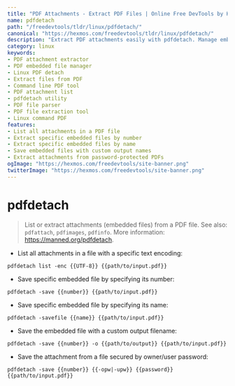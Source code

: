 ```yaml
---
title: "PDF Attachments - Extract PDF Files | Online Free DevTools by Hexmos"
name: pdfdetach
path: "/freedevtools/tldr/linux/pdfdetach/"
canonical: "https://hexmos.com/freedevtools/tldr/linux/pdfdetach/"
description: "Extract PDF attachments easily with pdfdetach. Manage embedded files and list PDF contents using this command-line tool. Free online tool, no registration required."
category: linux
keywords:
- PDF attachment extractor
- PDF embedded file manager
- Linux PDF detach
- Extract files from PDF
- Command line PDF tool
- PDF attachment list
- pdfdetach utility
- PDF file parser
- PDF file extraction tool
- Linux command PDF
features:
- List all attachments in a PDF file
- Extract specific embedded files by number
- Extract specific embedded files by name
- Save embedded files with custom output names
- Extract attachments from password-protected PDFs
ogImage: "https://hexmos.com/freedevtools/site-banner.png"
twitterImage: "https://hexmos.com/freedevtools/site-banner.png"
---
```


# pdfdetach

> List or extract attachments (embedded files) from a PDF file.
> See also: `pdfattach`, `pdfimages`, `pdfinfo`.
> More information: <https://manned.org/pdfdetach>.

- List all attachments in a file with a specific text encoding:

`pdfdetach list -enc {{UTF-8}} {{path/to/input.pdf}}`

- Save specific embedded file by specifying its number:

`pdfdetach -save {{number}} {{path/to/input.pdf}}`

- Save specific embedded file by specifying its name:

`pdfdetach -savefile {{name}} {{path/to/input.pdf}}`

- Save the embedded file with a custom output filename:

`pdfdetach -save {{number}} -o {{path/to/output}} {{path/to/input.pdf}}`

- Save the attachment from a file secured by owner/user password:

`pdfdetach -save {{number}} {{-opw|-upw}} {{password}} {{path/to/input.pdf}}`
